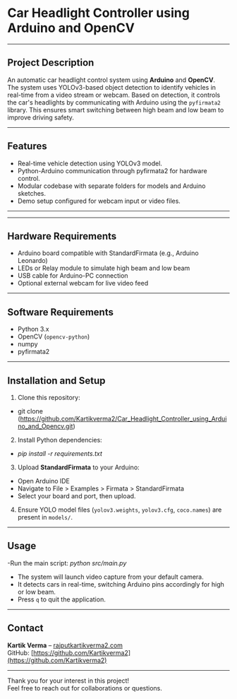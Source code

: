 
# Car Headlight Controller using Arduino and OpenCV
---

## Project Description
An automatic car headlight control system using **Arduino** and **OpenCV**.  
The system uses YOLOv3-based object detection to identify vehicles in real-time from a video stream or webcam. Based on detection, it controls the car's headlights by communicating with Arduino using the `pyfirmata2` library. This ensures smart switching between high beam and low beam to improve driving safety.

---

## Features
- Real-time vehicle detection using YOLOv3 model.
- Python-Arduino communication through pyfirmata2 for hardware control.
- Modular codebase with separate folders for models and Arduino sketches.
- Demo setup configured for webcam input or video files.
  
---

---

## Hardware Requirements
- Arduino board compatible with StandardFirmata (e.g., Arduino Leonardo)
- LEDs or Relay module to simulate high beam and low beam
- USB cable for Arduino-PC connection
- Optional external webcam for live video feed

---

## Software Requirements
- Python 3.x
- OpenCV (`opencv-python`)
- numpy
- pyfirmata2

---

## Installation and Setup

1. Clone this repository:
- git clone (https://github.com/Kartikverma2/Car_Headlight_Controller_using_Arduino_and_Opencv.git)


2. Install Python dependencies:
- *pip install -r requirements.txt*


3. Upload **StandardFirmata** to your Arduino:
- Open Arduino IDE
- Navigate to File > Examples > Firmata > StandardFirmata
- Select your board and port, then upload.

4. Ensure YOLO model files (`yolov3.weights`, `yolov3.cfg`, `coco.names`) are present in `models/`.

---

## Usage

-Run the main script: *python src/main.py*
- The system will launch video capture from your default camera.
- It detects cars in real-time, switching Arduino pins accordingly for high or low beam.
- Press `q` to quit the application.
---

## Contact

**Kartik Verma** – [rajputkartikverma2.com](mailto:rajputkartikverma2@gmail.com)  
GitHub: [https://github.com/Kartikverma2](https://github.com/Kartikverma2)

---

Thank you for your interest in this project!  
Feel free to reach out for collaborations or questions.

